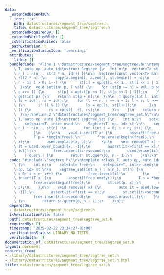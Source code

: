 ```yaml
---
data:
  _extendedDependsOn:
  - icon: ':x:'
    path: datastructures/segment_tree/segtree.h
    title: datastructures/segment_tree/segtree.h
  _extendedRequiredBy: []
  _extendedVerifiedWith: []
  _isVerificationFailed: false
  _pathExtension: h
  _verificationStatusIcon: ':warning:'
  attributes:
    links: []
  bundledCode: "#line 1 \"datastructures/segment_tree/segtree.h\"\ntemplate <class\
    \ T, auto op, auto id>\nstruct Segtree {\n  int n;\n  vector<T> st;\n\n  Segtree(int\
    \ n_) : n(n_), st(2 * n, id()) {}\n\n  Segtree(const vector<T> &a) : n(sz(a)),\
    \ st(2 * n) {\n    copy(a.begin(), a.end(), st.begin() + n);\n    for (int i =\
    \ n - 1; i > 0; i--) {\n      st[i] = op(st[i << 1], st[i << 1 | 1]);\n    }\n\
    \  }\n\n  void set(int p, T val) {\n    for (st[p += n] = val, p >>= 1; p > 0;\
    \ p >>= 1) {\n      st[p] = op(st[p << 1], st[p << 1 | 1]);\n    }\n  }\n\n  T\
    \ get(int p) {\n    return st[p + n];\n  }\n\n  T query(int l, int r) {\n    T\
    \ ls = id(), rs = id();\n    for (l += n, r += n + 1; l < r; l >>= 1, r >>= 1)\
    \ {\n      if (l & 1) {\n        ls = op(ls, st[l++]);\n      }\n      if (r &\
    \ 1) {\n        rs = op(st[--r], rs);\n      }\n    }\n    return op(ls, rs);\n\
    \  }\n};\n#line 2 \"datastructures/segment_tree/segtree_set.h\"\n\ntemplate <class\
    \ T, auto op, auto id>\nstruct segtree_set {\n    int n;\n    set<int> free;\n\
    \    set<pair<T, int>> used;\n    Segtree<T, op, id> st;\n\n    segtree_set(int\
    \ n_) : n(n_), st(n) {\n        for (int i = 0; i < n; i++) {\n            free.insert(i);\n\
    \        }\n    }\n\n    void insert(T x) {\n        assert(!free.empty());\n\
    \        T p = *begin(free);\n        free.erase(begin(free));\n        st.set(p,\
    \ x);\n        used.emplace(x, p);\n    }\n\n    void remove(T x) {\n        auto\
    \ it = used.lower_bound({x, -1});\n        assert(it->first == x);\n        st.set(it->second,\
    \ id());\n        free.insert(it->second);\n        used.erase(it);\n    }\n\n\
    \    T query() {\n        return st.query(0, n - 1);\n    }\n};\n"
  code: "#include \"segtree.h\"\n\ntemplate <class T, auto op, auto id>\nstruct segtree_set\
    \ {\n    int n;\n    set<int> free;\n    set<pair<T, int>> used;\n    Segtree<T,\
    \ op, id> st;\n\n    segtree_set(int n_) : n(n_), st(n) {\n        for (int i\
    \ = 0; i < n; i++) {\n            free.insert(i);\n        }\n    }\n\n    void\
    \ insert(T x) {\n        assert(!free.empty());\n        T p = *begin(free);\n\
    \        free.erase(begin(free));\n        st.set(p, x);\n        used.emplace(x,\
    \ p);\n    }\n\n    void remove(T x) {\n        auto it = used.lower_bound({x,\
    \ -1});\n        assert(it->first == x);\n        st.set(it->second, id());\n\
    \        free.insert(it->second);\n        used.erase(it);\n    }\n\n    T query()\
    \ {\n        return st.query(0, n - 1);\n    }\n};"
  dependsOn:
  - datastructures/segment_tree/segtree.h
  isVerificationFile: false
  path: datastructures/segment_tree/segtree_set.h
  requiredBy: []
  timestamp: '2025-02-22 23:34:27-05:00'
  verificationStatus: LIBRARY_NO_TESTS
  verifiedWith: []
documentation_of: datastructures/segment_tree/segtree_set.h
layout: document
redirect_from:
- /library/datastructures/segment_tree/segtree_set.h
- /library/datastructures/segment_tree/segtree_set.h.html
title: datastructures/segment_tree/segtree_set.h
---
```

